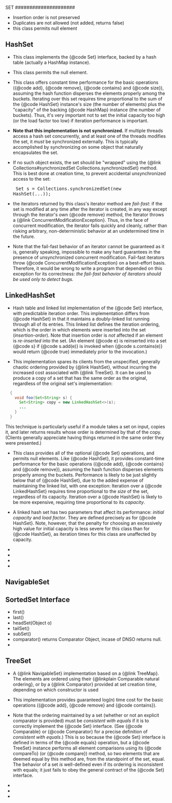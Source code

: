 SET
#####################

  - Insertion order is not preserved
  - Duplicates are not allowed (not added, returns false)
  - this class permits null element




## HashSet


- This class implements the {@code Set} interface, backed by a hash table (actually a HashMap instance).

- This class permits the null element.

- This class offers constant time performance for the basic operations ({@code add}, {@code remove}, {@code contains} and {@code size}), assuming the hash function disperses the elements properly among the buckets.  Iterating over this set requires time proportional to the sum of the {@code HashSet} instance's size (the number of elements) plus the "capacity" of the backing {@code HashMap} instance (the number of buckets).  Thus, it's very important not to set the initial capacity too high (or the load factor too low) if iteration performance is important.

- <strong>Note that this implementation is not synchronized.</strong> If multiple threads access a hash set concurrently, and at least one of the threads modifies the set, it <i>must</i> be synchronized externally. This is typically accomplished by synchronizing on some object that naturally encapsulates the set.

- If no such object exists, the set should be "wrapped" using the {@link Collections#synchronizedSet Collections.synchronizedSet} method.  This is best done at creation time, to prevent accidental unsynchronized access to the set:<pre>   Set s = Collections.synchronizedSet(new HashSet(...));</pre>

- the iterators returned by this class's iterator method are <i>fail-fast</i>: if the set is modified at any time after the iterator is created, in any way except through the iterator's own {@code remove} method, the Iterator throws a {@link ConcurrentModificationException}. Thus, in the face of concurrent modification, the iterator fails quickly and cleanly, rather than risking arbitrary, non-deterministic behavior at an undetermined time in the future.

- Note that the fail-fast behavior of an iterator cannot be guaranteed as it is, generally speaking, impossible to make any hard guarantees in the presence of unsynchronized concurrent modification.  Fail-fast iterators throw {@code ConcurrentModificationException} on a best-effort basis. Therefore, it would be wrong to write a program that depended on this exception for its correctness: <i>the fail-fast behavior of iterators should be used only to detect bugs.</i>




## LinkedHashSet


- Hash table and linked list implementation of the {@code Set} interface, with predictable iteration order.  This implementation differs from {@code HashSet} in that it maintains a doubly-linked list running through all of its entries.  This linked list defines the iteration ordering, which is the order in which elements were inserted into the set (<i>insertion-order</i>).  Note that insertion order is <i>not</i> affected if an element is <i>re-inserted</i> into the set.  (An element {@code e} is reinserted into a set {@code s} if {@code s.add(e)} is invoked when {@code s.contains(e)} would return {@code true} immediately prior to the invocation.)

- <p>This implementation spares its clients from the unspecified, generally chaotic ordering provided by {@link HashSet}, without incurring the increased cost associated with {@link TreeSet}.  It can be used to produce a copy of a set that has the same order as the original, regardless of the original set's implementation: 
  
```java  
  {     
    void foo(Set<String> s) {         
      Set<String> copy = new LinkedHashSet<>(s);         
      ...     
    } 
  }
  ```
  
  This technique is particularly useful if a module takes a set on input, copies it, and later returns results whose order is determined by that of the copy.  (Clients generally appreciate having things returned in the same order they were presented.)


- <p>This class provides all of the optional {@code Set} operations, and permits null elements.  Like {@code HashSet}, it provides constant-time performance for the basic operations ({@code add}, {@code contains} and {@code remove}), assuming the hash function disperses elements properly among the buckets.  Performance is likely to be just slightly below that of {@code HashSet}, due to the added expense of maintaining the linked list, with one exception: Iteration over a {@code LinkedHashSet} requires time proportional to the <i>size</i> of the set, regardless of its capacity.  Iteration over a {@code HashSet} is likely to be more expensive, requiring time proportional to its <i>capacity</i>.

- <p>A linked hash set has two parameters that affect its performance: <i>initial capacity</i> and <i>load factor</i>.  They are defined precisely as for {@code HashSet}.  Note, however, that the penalty for choosing an excessively high value for initial capacity is less severe for this class than for {@code HashSet}, as iteration times for this class are unaffected by capacity.

- 
-
-
-

## NavigableSet



## SortedSet Interface

 - first()
 - last()
 - headSet(Object o)
 - tailSet()
 - subSet()
 - comparator()           returns Comparator Object, incase of DNSO returns null.
 - 



## TreeSet

- A {@link NavigableSet} implementation based on a {@link TreeMap}. The elements are ordered using their {@linkplain Comparable natural ordering}, or by a {@link Comparator} provided at set creation time, depending on which constructor is used

- <p>This implementation provides guaranteed log(n) time cost for the basic operations ({@code add}, {@code remove} and {@code contains}).

- <p>Note that the ordering maintained by a set (whether or not an explicit comparator is provided) must be <i>consistent with equals</i> if it is to correctly implement the {@code Set} interface.  (See {@code Comparable} or {@code Comparator} for a precise definition of <i>consistent with equals</i>.)  This is so because the {@code Set} interface is defined in terms of the {@code equals} operation, but a {@code TreeSet} instance performs all element comparisons using its {@code compareTo} (or {@code compare}) method, so two elements that are deemed equal by this method are, from the standpoint of the set, equal.  The behavior of a set <i>is</i> well-defined even if its ordering is inconsistent with equals; it just fails to obey the general contract of the {@code Set} interface.

-
-
-

